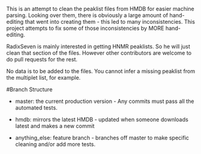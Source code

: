This is an attempt to clean the peaklist files from HMDB for easier
machine parsing.  Looking over them, there is obviously a large amount
of hand-editing that went into creating them - this led to many
inconsistencies.  This project attempts to fix some of those
inconsistencies by MORE hand-editing.

RadixSeven is mainly interested in getting HNMR peaklists.  So he will
just clean that section of the files.  However other contributors are
welcome to do pull requests for the rest.

No data is to be added to the files.  You cannot infer a missing
peaklist from the multiplet list, for example.

#Branch Structure

* master: the current production version - Any commits must pass all the
  automated tests.

* hmdb: mirrors the latest HMDB - updated when someone downloads
  latest and makes a new commit

* anything_else: feature branch - branches off master to make specific
  cleaning and/or add more tests.

